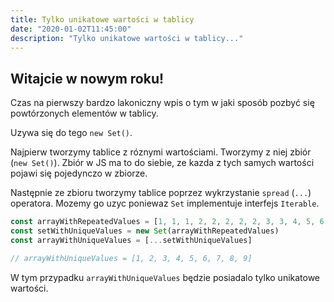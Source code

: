 ```yaml
---
title: Tylko unikatowe wartości w tablicy
date: "2020-01-02T11:45:00"
description: "Tylko unikatowe wartości w tablicy..."
---
```


## Witajcie w nowym roku!

Czas na pierwszy bardzo lakoniczny wpis o tym w jaki sposób pozbyć się powtórzonych elementów w tablicy.

Uzywa się do tego `new Set()`.

Najpierw tworzymy tablice z róznymi wartościami. Tworzymy z niej zbiór (`new Set()`). Zbiór w JS ma to do siebie, ze kazda z tych samych wartości pojawi się pojedynczo w zbiorze.

Następnie ze zbioru tworzymy tablice poprzez wykrzystanie `spread` (`...`) operatora. Mozemy go uzyc poniewaz `Set` implementuje interfejs `Iterable`.

```javascript
const arrayWithRepeatedValues = [1, 1, 1, 2, 2, 2, 2, 2, 3, 3, 4, 5, 6, 7, 8, 9]
const setWithUniqueValues = new Set(arrayWithRepeatedValues)
const arrayWithUniqueValues = [...setWithUniqueValues]

// arrayWithUniqueValues = [1, 2, 3, 4, 5, 6, 7, 8, 9]
```

W tym przypadku `arrayWithUniqueValues` będzie posiadalo tylko unikatowe wartości.
